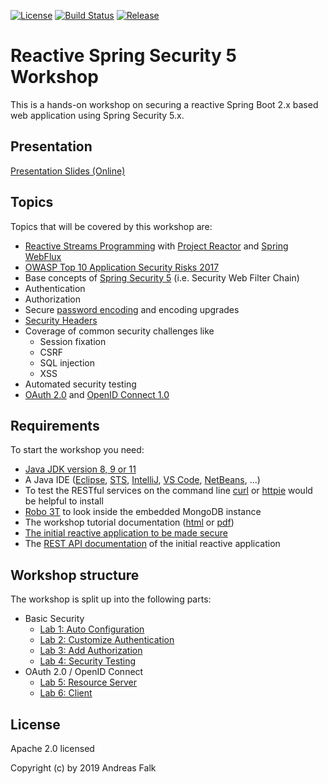 [![License](https://img.shields.io/badge/License-Apache%20License%202.0-brightgreen.svg)][1]
[![Build Status](https://travis-ci.org/andifalk/reactive-spring-security-5-workshop.svg?branch=master)](https://travis-ci.org/andifalk/reactive-spring-security-5-workshop)
[![Release](https://img.shields.io/github/release/andifalk/reactive-spring-security-5-workshop.svg?style=flat)](https://github.com/andifalk/reactive-spring-security-5-workshop/releases)

# Reactive Spring Security 5 Workshop

This is a hands-on workshop on securing a reactive Spring Boot 2.x based web application using Spring Security 5.x.

## Presentation

[Presentation Slides (Online)](https://andifalk.github.io/reactive-spring-security-5-workshop)

## Topics

Topics that will be covered by this workshop are:

* [Reactive Streams Programming](http://www.reactive-streams.org/) with [Project Reactor](https://projectreactor.io) and [Spring WebFlux](https://docs.spring.io/spring/docs/current/spring-framework-reference/web-reactive.html)
* [OWASP Top 10 Application Security Risks 2017](https://www.owasp.org/index.php/Top_10-2017_Top_10)
* Base concepts of [Spring Security 5](https://spring.io/projects/spring-security) (i.e. Security Web Filter Chain)
* Authentication
* Authorization
* Secure [password encoding](https://docs.spring.io/spring-security/site/docs/current/reference/htmlsingle/#core-services-password-encoding) and encoding upgrades
* [Security Headers](https://securityheaders.com)
* Coverage of common security challenges like
  * Session fixation
  * CSRF
  * SQL injection
  * XSS
* Automated security testing
* [OAuth 2.0](https://tools.ietf.org/html/rfc6749) and [OpenID Connect 1.0](https://openid.net/specs/openid-connect-core-1_0.html)

## Requirements

To start the workshop you need:

* [Java JDK version 8, 9 or 11](https://openjdk.java.net/install/)
* A Java IDE ([Eclipse](https://www.eclipse.org/), [STS](https://spring.io/tools), [IntelliJ](https://www.jetbrains.com/idea/), [VS Code](https://code.visualstudio.com/), [NetBeans](https://netbeans.org/), ...)
* To test the RESTful services on the command line [curl](https://curl.haxx.se/download.html) or [httpie](https://httpie.org/) would be helpful to install
* [Robo 3T](https://robomongo.org) to look inside the embedded MongoDB instance
* The workshop tutorial documentation ([html](https://andifalk.github.io/reactive-spring-security-5-workshop/workshop-tutorial.html) or [pdf](https://github.com/andifalk/reactive-spring-security-5-workshop/raw/master/docs/workshop-tutorial.pdf))
* [The initial reactive application to be made secure](https://github.com/andifalk/reactive-spring-security-5-workshop/tree/master/lab-1/initial-library-server)
* The [REST API documentation](https://andifalk.github.io/reactive-spring-security-5-workshop/api-doc.html) of the initial reactive application

## Workshop structure

The workshop is split up into the following parts:

* Basic Security
  * [Lab 1: Auto Configuration](https://andifalk.github.io/reactive-spring-security-5-workshop/workshop-tutorial.html#_lab_1_auto_configuration)
  * [Lab 2: Customize Authentication](https://andifalk.github.io/reactive-spring-security-5-workshop/workshop-tutorial.html#_lab_2_customize_authentication)
  * [Lab 3: Add Authorization](https://andifalk.github.io/reactive-spring-security-5-workshop/workshop-tutorial.html#_lab_3_add_authorization)
  * [Lab 4: Security Testing](https://andifalk.github.io/reactive-spring-security-5-workshop/workshop-tutorial.html#_lab_4_security_testing)
* OAuth 2.0 / OpenID Connect
  * [Lab 5: Resource Server](https://andifalk.github.io/reactive-spring-security-5-workshop/workshop-tutorial.html#resource-server)
  * [Lab 6: Client](https://andifalk.github.io/reactive-spring-security-5-workshop/workshop-tutorial.html#oauth2-login-client)

## License

Apache 2.0 licensed

Copyright (c) by 2019 Andreas Falk

[1]:http://www.apache.org/licenses/LICENSE-2.0.txt